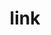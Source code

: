 ---
category: 4-letters
denotation: null
name: link
reference_link: https://www.etymonline.com/word/link
root_language: null
root_name: null
title: link
type: free
word_sums:
- respelling: link
  sum: 'Link + '
---